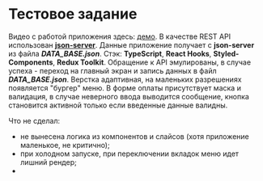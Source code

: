 # Тестовое задание
Видео с работой приложения здесь: [демо](https://youtu.be/8Q1WXoCWqNs).
В качестве REST API использован [**json-server**](https://www.npmjs.com/package/json-server).
Данные приложение получает с **json-server** из файла ***DATA_BASE.json***.
Стэк: **TypeScript**, **React Hooks**, **Styled-Components**, **Redux Toolkit**.
Обращение к API эмулированы, в случае успеха - переход на главный экран и запись данных в файл ***DATA_BASE.json***.
Верстка адаптивная, на маленьких разрешениях появляется "бургер" меню.
В форме оплаты присутствует маска и валидация, в случае неверного ввода выводится сообщение, 
кнопка становится активной только если введенные данные валидны.

Что не сделал:
 - не вынесена логика из компонентов и слайсов (хотя приложение маленькое, не критично);
 - при холодном запуске, при переключении вкладок меню идет лишний рендер;
 - 
